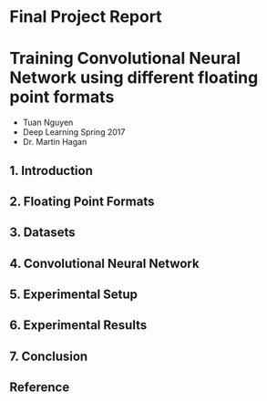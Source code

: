 # Final Project Report
# Training Convolutional Neural Network using different floating point formats
  * Tuan Nguyen
  * Deep Learning Spring 2017
  * Dr. Martin Hagan
  
## 1. Introduction


## 2. Floating Point Formats

## 3. Datasets

## 4. Convolutional Neural Network

## 5. Experimental Setup

## 6. Experimental Results

## 7. Conclusion

## Reference

